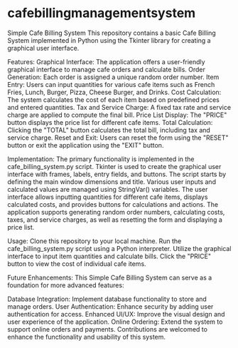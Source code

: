 # cafebillingmanagementsystem
Simple Cafe Billing System 
This repository contains a basic Cafe Billing System implemented in Python using the Tkinter library for creating a graphical user interface.

Features:
Graphical Interface: The application offers a user-friendly graphical interface to manage cafe orders and calculate bills.
Order Generation: Each order is assigned a unique random order number.
Item Entry: Users can input quantities for various cafe items such as French Fries, Lunch, Burger, Pizza, Cheese Burger, and Drinks.
Cost Calculation: The system calculates the cost of each item based on predefined prices and entered quantities.
Tax and Service Charge: A fixed tax rate and service charge are applied to compute the final bill.
Price List Display: The "PRICE" button displays the price list for different cafe items.
Total Calculation: Clicking the "TOTAL" button calculates the total bill, including tax and service charge.
Reset and Exit: Users can reset the form using the "RESET" button or exit the application using the "EXIT" button.

Implementation:
The primary functionality is implemented in the cafe_billing_system.py script.
Tkinter is used to create the graphical user interface with frames, labels, entry fields, and buttons.
The script starts by defining the main window dimensions and title.
Various user inputs and calculated values are managed using StringVar() variables.
The user interface allows inputting quantities for different cafe items, displays calculated costs, and provides buttons for calculations and actions.
The application supports generating random order numbers, calculating costs, taxes, and service charges, as well as resetting the form and displaying a price list.

Usage:
Clone this repository to your local machine.
Run the cafe_billing_system.py script using a Python interpreter.
Utilize the graphical interface to input item quantities and calculate bills.
Click the "PRICE" button to view the cost of individual cafe items.

Future Enhancements:
This Simple Cafe Billing System can serve as a foundation for more advanced features:

Database Integration: Implement database functionality to store and manage orders.
User Authentication: Enhance security by adding user authentication for access.
Enhanced UI/UX: Improve the visual design and user experience of the application.
Online Ordering: Extend the system to support online orders and payments.
Contributions are welcomed to enhance the functionality and usability of this system.
